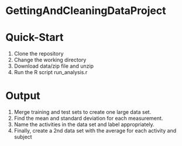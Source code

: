 # GettingAndCleaningDataProject

# Quick-Start
1. Clone the repository
2. Change the working directory
3. Download data/zip file and unzip
4. Run the R script run_analysis.r

# Output
1. Merge  training and test sets to create one large data set. 
2. Find the mean and standard deviation for each measurement. 
3. Name the activities in the data set and label appropriately.
4. Finally, create a 2nd data set with the average for each activity and subject
